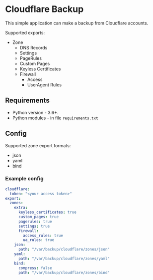 # Cloudflare Backup

This simple application can make a backup from Cloudflare accounts.

Supported exports:

* Zone
  * DNS Records
  * Settings
  * PageRules
  * Custom Pages
  * Keyless Certificates
  * Firewall
    * Access
    * UserAgent Rules

## Requirements

* Python version - 3.6+.
* Python modules - in file `requirements.txt`

## Config

Supported zone export formats:
* json
* yaml
* bind

### Example config

```yaml
cloudflare:
  token: "<your access token>"
export:
  zones:
    extra:
      keyless_certificates: true
      custom_pages: true
      pagerules: true
      settings: true
      firewall:
        access_rules: true
        ua_rules: true
    json:
      path: "/var/backup/cloudflare/zones/json"
    yaml:
      path: "/var/backup/cloudflare/zones/yaml"
    bind:
      compress: false
      path: "/var/backup/cloudflare/zones/bind"
```
